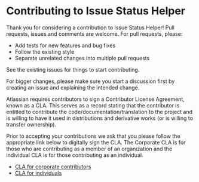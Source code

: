 # Contributing to Issue Status Helper

Thank you for considering a contribution to Issue Status Helper! Pull requests, issues and comments are welcome. For pull requests, please:

- Add tests for new features and bug fixes
- Follow the existing style
- Separate unrelated changes into multiple pull requests

See the existing issues for things to start contributing.

For bigger changes, please make sure you start a discussion first by creating an issue and explaining the intended change.

Atlassian requires contributors to sign a Contributor License Agreement, known as a CLA. This serves as a record stating that the contributor is entitled to contribute the code/documentation/translation to the project and is willing to have it used in distributions and derivative works (or is willing to transfer ownership).

Prior to accepting your contributions we ask that you please follow the appropriate link below to digitally sign the CLA. The Corporate CLA is for those who are contributing as a member of an organization and the individual CLA is for those contributing as an individual.

- [CLA for corporate contributors](https://opensource.atlassian.com/corporate)
- [CLA for individuals](https://opensource.atlassian.com/individual)
